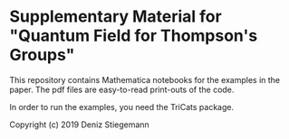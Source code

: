 # Supplementary Material for "Quantum Field for Thompson's Groups"

This repository contains Mathematica notebooks for the examples in the paper. The pdf files are easy-to-read print-outs of the code.

In order to run the examples, you need the TriCats package.

Copyright (c) 2019 Deniz Stiegemann
